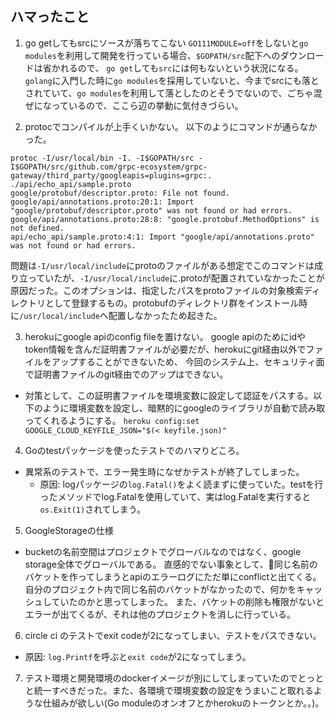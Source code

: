 ## ハマったこと
1. go getしてもsrcにソースが落ちてこない
`GO111MODULE=off`をしないと`go modules`を利用して開発を行っている場合、`$GOPATH/src`配下へのダウンロードは省かれるので、
`go get`しても`src`には何もないという状況になる。
`golang`に入門した時に`go modules`を採用していないと、今までsrcにも落とされていて、`go modules`を利用して落としたのとそうでないので、ごちゃ混ぜになっているので、ここら辺の挙動に気付きづらい。

2. protocでコンパイルが上手くいかない。
以下のようにコマンドが通らなかった。
```
protoc -I/usr/local/bin -I. -I$GOPATH/src -I$GOPATH/src/github.com/grpc-ecosystem/grpc-gateway/third_party/googleapis=plugins=grpc:. ./api/echo_api/sample.proto
google/protobuf/descriptor.proto: File not found.
google/api/annotations.proto:20:1: Import "google/protobuf/descriptor.proto" was not found or had errors.
google/api/annotations.proto:28:8: "google.protobuf.MethodOptions" is not defined.
api/echo_api/sample.proto:4:1: Import "google/api/annotations.proto" was not found or had errors.
```
問題は`-I/usr/local/include`にprotoのファイルがある想定でこのコマンドは成り立っていたが、`-I/usr/local/include`に.protoが配置されていなかったことが原因だった。このオプションは、指定したパスをprotoファイルの対象検索ディレクトリとして登録するもの。protobufのディレクトリ群をインストール時に`/usr/local/include`へ配置しなかったため起きた。

3. herokuにgoogle apiのconfig fileを置けない。
google apiのためにidやtoken情報を含んだ証明書ファイルが必要だが、herokuにgit経由以外でファイルをアップすることができないため、
今回のシステム上、セキュリティ面で証明書ファイルのgit経由でのアップはできない。
- 対策として、この証明書ファイルを環境変数に設定して認証をパスする。以下のように環境変数を設定し、暗黙的にgoogleのライブラリが自動で読み取ってくれるようにする。
`heroku config:set GOOGLE_CLOUD_KEYFILE_JSON="$(< keyfile.json)"`

4. Goのtestパッケージを使ったテストでのハマりどころ。
- 異常系のテストで、エラー発生時になぜかテストが終了してしまった。 
    - 原因: logパッケージの`log.Fatal()`をよく読まずに使っていた。testを行ったメソッドでlog.Fatalを使用していて、実はlog.Fatalを実行すると`os.Exit(1)`されてしまう。

5. GoogleStorageの仕様
- bucketの名前空間はプロジェクトでグローバルなのではなく、google storage全体でグローバルである。
直感的でない事象として、同じ名前のバケットを作ってしまうとapiのエラーログにただ単にconflictと出てくる。
自分のプロジェクト内で同じ名前のバケットがなかったので、何かをキャッシュしていたのかと思ってしまった。
また、バケットの削除も権限がないとエラーが出てくるが、それは他のプロジェクトを消しに行っている。

6. circle ci のテストでexit codeが2になってしまい、テストをパスできない。
- 原因: `log.Printf`を呼ぶと`exit code`が2になってしまう。

7. テスト環境と開発環境のdockerイメージが別にしてしまっていたのでとっとと統一すべきだった。また、各環境で環境変数の設定をうまいこと取れるような仕組みが欲しい(Go moduleのオンオフとかherokuのトークンとか。。)。